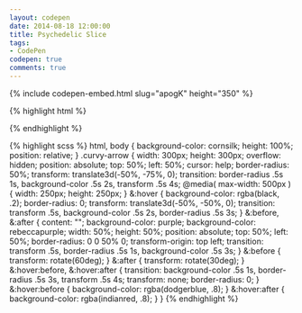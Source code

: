 ```yaml
---
layout: codepen
date: 2014-08-18 12:00:00
title: Psychedelic Slice
tags:
- CodePen
codepen: true
comments: true
---
```


{% include codepen-embed.html slug="apogK" height="350" %}

{% highlight html %}
<div class="curvy-arrow"></div>
{% endhighlight %}

{% highlight scss %}
html,
body {
  background-color: cornsilk;
  height: 100%;
  position: relative;
}
.curvy-arrow {
  width:  300px;
  height: 300px;
  overflow: hidden;
  position: absolute;
  top: 50%;
  left: 50%;
  cursor: help;
  border-radius: 50%;
  transform: translate3d(-50%, -75%, 0);
  transition: border-radius .5s 1s, background-color .5s 2s, transform .5s 4s;
  @media( max-width: 500px ) {
    width:  250px;
    height: 250px;
  }
  &:hover {
    background-color: rgba(black, .2);
    border-radius: 0;
    transform: translate3d(-50%, -50%, 0);
    transition: transform .5s, background-color .5s 2s, border-radius .5s 3s;
  }
  &:before,
  &:after {
    content: "";
    background-color: purple;
    background-color: rebeccapurple;
    width: 50%;
    height: 50%;
    position: absolute;
    top: 50%;
    left: 50%;
    border-radius: 0 0 50% 0;
    transform-origin: top left;
    transition: transform .5s, border-radius .5s 1s, background-color .5s 3s;
  }
  &:before {
    transform: rotate(60deg);
  }
  &:after {
    transform: rotate(30deg);
  }
  &:hover:before,
  &:hover:after {
    transition: background-color .5s 1s, border-radius .5s 3s, transform .5s 4s;
    transform: none;
    border-radius: 0;
  }
  &:hover:before {
    background-color: rgba(dodgerblue, .8);
  }
  &:hover:after {
    background-color: rgba(indianred, .8);
  }
}
{% endhighlight %}
